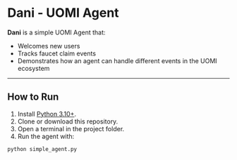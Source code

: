 # Dani - UOMI Agent

**Dani** is a simple UOMI Agent that:
- Welcomes new users
- Tracks faucet claim events
- Demonstrates how an agent can handle different events in the UOMI ecosystem

---

## How to Run

1. Install [Python 3.10+](https://www.python.org/downloads/).
2. Clone or download this repository.
3. Open a terminal in the project folder.
4. Run the agent with:

```bash
python simple_agent.py
